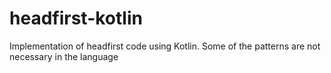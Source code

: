 # headfirst-kotlin

Implementation of headfirst code using Kotlin. Some of the patterns are not necessary in the language
